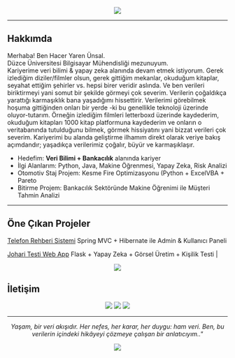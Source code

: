 
<p align="center">
  <img src="https://readme-typing-svg.herokuapp.com?font=Fira+Code&duration=3500&pause=700&color=F74393&center=true&vCenter=true&width=550&lines=Veri;Yapay+zeka;Veri+bilimi;Makine+öğrenmesi+">
</p>

---

## Hakkımda

Merhaba! Ben Hacer Yaren Ünsal.  
Düzce Üniversitesi Bilgisayar Mühendisliği mezunuyum.  
Kariyerime veri bilimi & yapay zeka alanında devam etmek istiyorum.
Gerek izlediğim diziler/filmler olsun, gerek gittiğim mekanlar, okuduğum kitaplar, seyahat ettiğim şehirler vs. hepsi birer veridir aslında. Ve ben verileri biriktirmeyi yani somut bir şekilde görmeyi çok severim. Verilerin çoğaldıkça yarattığı karmaşıklık bana yaşadığımı hissettirir. Verilerimi görebilmek hoşuma gittiğinden onları bir yerde -ki bu genellikle teknoloji üzerinde oluyor-tutarım. Örneğin izlediğim filmleri letterboxd üzerinde kaydederim, okuduğum kitapları 1000 kitap platformuna kaydederim ve onların o veritabanında tutulduğunu bilmek, görmek hissiyatını yani bizzat verileri çok severim. Kariyerimi bu alanda geliştirme ilhamım direkt olarak veriye bakış açımdandır; yaşadıkça verilerimiz çoğalır, büyür ve karmaşıklaşır. 

- Hedefim: **Veri Bilimi + Bankacılık** alanında kariyer  
- İlgi Alanlarım: Python, Java, Makine Öğrenmesi, Yapay Zeka, Risk Analizi 
- Otomotiv Staj Projem: Kesme Fire Optimizasyonu (Python + ExcelVBA + Pareto
- Bitirme Projem: Bankacılık Sektöründe Makine Öğrenimi ile Müşteri Tahmin Analizi

---

## Öne Çıkan Projeler

 [Telefon Rehberi Sistemi](https://github.com/Yarenlasnu/corporateDirectoryApp) 
 Spring MVC + Hibernate ile Admin & Kullanıcı Paneli
 
 [Johari Testi Web App](https://github.com/Yarenlasnu/JohariWindowApp)
 Flask + Yapay Zeka + Görsel Üretim + Kişilik Testi |
 


<p align="center">
  <img src="https://skillicons.dev/icons?i=python,java,spring,flask,mysql,git,github,pandas,keras,tensorflow,matplotlib,keras,powerbi,tableau,excel,vscode,docker" />
</p>




## İletişim

<p align="center">
  <a href="mailto:haceryarenunsal@example.com"><img src="https://img.shields.io/badge/E--posta-%23FF5E99?style=for-the-badge&logo=gmail&logoColor=white"/></a>
  <a href="https://linkedin.com/in/kendi-linkin(https://www.linkedin.com/in/yarenunsal/)"><img src="https://img.shields.io/badge/LinkedIn-%230077B5?style=for-the-badge&logo=linkedin&logoColor=white"/></a>
  <a href="https://github.com/Yarenlasnu"><img src="https://img.shields.io/badge/GitHub-%2312100E?style=for-the-badge&logo=github&logoColor=white"/></a>
</p>

---

<p align="center"><i>Yaşam, bir veri akışıdır. Her nefes, her karar, her duygu: ham veri. Ben, bu verilerin içindeki hikâyeyi çözmeye çalışan bir anlatıcıyım.."</i></p>
<p align="center">
  <img src="https://capsule-render.vercel.app/api?type=waving&color=0:fbda61,100:ff5acd&height=120&section=footer"/>
</p>
